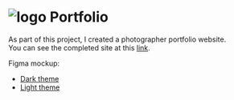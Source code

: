 # ![logo](https://user-images.githubusercontent.com/96022090/191597161-3542cd8f-caeb-4205-b365-18c5d99ce432.png) Portfolio
As part of this project, I created a photographer portfolio website.  
You can see the completed site at this [link](https://vikuli.github.io/Portfolio/).  

Figma mockup:  
+ [Dark theme](https://www.figma.com/file/1A1SJ7FYyMUiBqhU3WUiBI/Portfolio?node-id=0%3A1)
+ [Light theme](https://www.figma.com/file/tbs0GYhOle1nLWvgnI7AzZ/Portfolio-white-1?node-id=0%3A1)
